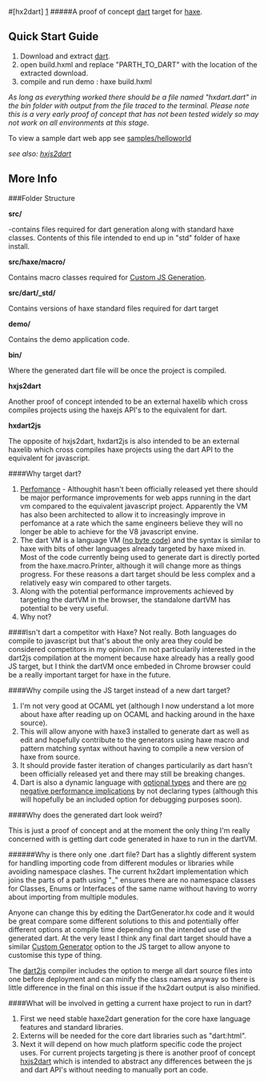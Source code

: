 #[hx2dart] [1]
#####A proof of concept [dart][2] target for [haxe][3].


## Quick Start Guide
1. Download and extract [dart](https://www.dartlang.org/#get-started).
2. open build.hxml and replace "PARTH_TO_DART" with the location of the extracted download.
3. compile and run demo :    haxe build.hxml

*As long as everything worked there should be a file named "hxdart.dart" in the bin folder with output from the file traced to the terminal. Please note this is a very early proof of concept that has not been tested widely so may not work on all environments at this stage.*

To view a sample dart web app see [samples/helloworld]("samples/helloworld")

*see also: [hxjs2dart][5]*

## More Info

###Folder Structure

**src/**

-contains files required for dart generation along with standard haxe classes. Contents of this file intended to end up in "std" folder of haxe install.

**src/haxe/macro/**

Contains macro classes required for [Custom JS Generation][4].

**src/dart/_std/**

Contains versions of haxe standard files required for dart target

**demo/**

Contains the demo application code.

**bin/**

Where the generated dart file will be once the project is compiled.

**hxjs2dart**

Another proof of concept intended to be an external haxelib which cross compiles projects using the haxejs API's to the equivalent for dart.

**hxdart2js**

The opposite of hxjs2dart, hxdart2js is also intended to be an external haxelib which cross compiles haxe projects using the dart API to the equivalent for javascript. 

####Why target dart?
1. [Perfomance](https://www.dartlang.org/performance/) - Althoughit hasn't been officially released yet there should be major performance improvements for web apps running in the dart vm compared to the equivalent javascript project. Apparently the VM has also been architected to allow it to increasingly improve in perfomance at a rate which the same engineers believe they will no longer be able to achieve for the V8 javascript envine.
2. The dart VM is a language VM ([no byte code](https://www.dartlang.org/articles/why-not-bytecode/)) and the syntax is similar to haxe with bits of other languages already targeted by haxe mixed in. Most of the code currently being used to generate dart is directly ported from the haxe.macro.Printer, although it will change more as things progress. For these reasons a dart target should be less complex and a relatively easy win compared to other targets.
3. Along with the potential performance improvements achieved by targeting the dartVM in the browser, the standalone dartVM has potential to be very useful.
4. Why not?

####Isn't dart a competitor with Haxe?
Not really. Both languages do compile to javascript but that's about the only area they could be considered competitors in my opinion. I'm not particularily interested in the dart2js compilation at the moment because haxe already has a really good JS target, but I think the dartVM once embeded in Chrome browser could be a really important target for haxe in the future.  

####Why compile using the JS target instead of a new dart target?
1. I'm not very good at OCAML yet (although I now understand a lot more about haxe after reading up on OCAML and hacking around in the haxe source).
2. This will allow anyone with haxe3 installed to generate dart as well as edit and hopefully contribute to the generators using haxe macro and pattern matching syntax without having to compile a new version of haxe from source. 
3. It should provide faster iteration of changes particularily as dart hasn't been officially released yet and there may still be breaking changes.
4. Dart is also a dynamic language with [optional types](https://www.dartlang.org/articles/optional-types/) and there are [no negative performance implications](https://www.dartlang.org/articles/why-dart-types/#dont-you-want-strong-typing-for-better-performance) by not declaring types (although this will hopefully be an included option for debugging purposes soon).


####Why does the generated dart look weird?

This is just a proof of concept and at the moment the only thing I'm really concerned with is getting dart code generated in haxe to run in the dartVM. 

######Why is there only one .dart file?
Dart has a slightly different system for handling importing code from different modules or libraries while avoiding namespace clashes. The current hx2dart implementation which joins the parts of a path using "_" ensures there are no namespace classes for Classes, Enums or Interfaces of the same name without having to worry about importing from multiple modules.

Anyone can change this by editing the DartGenerator.hx code and it would be great compare some different solutions to this and potentially offer different options at compile time depending on the intended use of the generated dart. At the very least I think any final dart target should have a similar [Custom Generator][4] option to the JS target to allow anyone to customise this type of thing.

The [dart2js](https://www.dartlang.org/docs/dart-up-and-running/contents/ch04-tools-dart2js.html) compiler includes the option to merge all dart source files into one before deployment and can minify the class names anyway so there is little difference in the final on this issue if the hx2dart output is also minified. 


####What will be involved in getting a current haxe project to run in dart?
1. First we need stable haxe2dart generation for the core haxe language features and standard libraries.
2. Externs will be needed for the core dart libraries such as "dart:html".
3. Next it will depend on how much platform specific code the project uses. For current projects targeting js there is another proof of concept [hxjs2dart][5] which is intended to abstract any differences between the js and dart API's without needing to manually port an code. 











[1]:https://bitbucket.org/AndrewVernon/hx2dart
[2]:https://www.dartlang.org/
[3]:http://haxe.org/
[4]:http://haxe.org/manual/macros_compiler#custom-js-generator
[5]:https://bitbucket.org/AndrewVernon/hx2dart/src/deb246ff7c0c1bf35577e500c855f63dc90c9c56/hxjs2dart?at=development